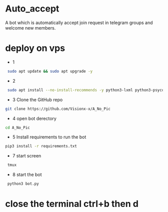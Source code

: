 # Auto_accept
A bot which is automatically accept join request in telegram groups and welcome new members.

# deploy on vps
* 1
```bash
 sudo apt update && sudo apt upgrade -y
```
* 2
```bash
 sudo apt install --no-install-recommends -y python3-lxml python3-psycopg2 libpq-dev libcurl4-openssl-dev libxml2-dev libxslt1-dev python3-pip python3-sqlalchemy openssl wget curl git libffi-dev libjpeg-dev libwebp-dev python3 python3-dev pv tree mediainfo nano nodejs libreadline-dev libyaml-dev gcc zlib1g ffmpeg libssl-dev libgconf-2-4 libxi6 unzip libopus0 libopus-dev python3-virtualenv tmux libmagickwand-dev
```
  
* 3 Clone the GitHub repo
```bash
git clone https://github.com/Visionx-x/A_No_Pic
```

* 4 open bot derectory
 ```bash
cd A_No_Pic
```

* 5 Install requirements to run the bot
```bash
pip3 install -r requirements.txt
```

* 7 start screen
```bash
 tmux
```

* 8 start the bot
```bash
 python3 bot.py
```

# close the terminal ctrl+b then d
